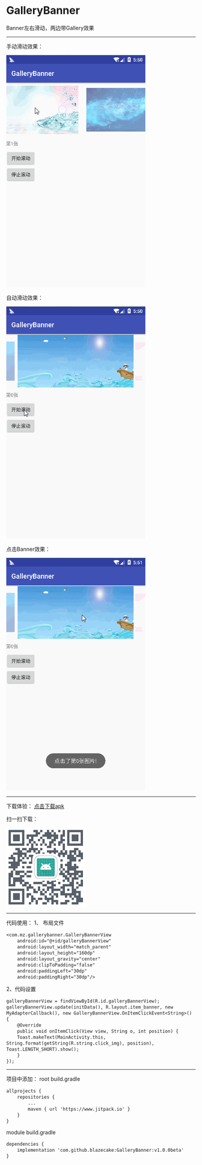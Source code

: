 # GalleryBanner
Banner左右滑动，两边带Gallery效果

------

手动滑动效果：

![手动滑动效果](https://github.com/blazecake/GalleryBanner/blob/master/img/result1.gif)

自动滑动效果：

![自动滑动效果](https://github.com/blazecake/GalleryBanner/blob/master/img/result2.gif)

点击Banner效果：

![点击Banner效果](https://github.com/blazecake/GalleryBanner/blob/master/img/result3.gif)

------


下载体验：
[点击下载apk](https://www.pgyer.com/Zhzi)

扫一扫下载：

![扫一扫下载](https://github.com/blazecake/GalleryBanner/blob/master/img/apk.png)


------

代码使用：
1、 布局文件
	

```
<com.mz.gallerybanner.GalleryBannerView
	android:id="@+id/galleryBannerView"
	android:layout_width="match_parent"
	android:layout_height="160dp"
	android:layout_gravity="center"
	android:clipToPadding="false"
	android:paddingLeft="30dp"
	android:paddingRight="30dp"/>
```

2、代码设置

```
galleryBannerView = findViewById(R.id.galleryBannerView);
galleryBannerView.update(initData(), R.layout.item_banner, new MyAdapterCallback(), new GalleryBannerView.OnItemClickEvent<String>() {
    @Override
    public void onItemClick(View view, String o, int position) {
	Toast.makeText(MainActivity.this, String.format(getString(R.string.click_img), position), Toast.LENGTH_SHORT).show();
    }
});
```

------

项目中添加：
root build.gradle
```
allprojects {
	repositories {
		...
		maven { url 'https://www.jitpack.io' }
	}
}
```
module build.gradle
```
dependencies {
	implementation 'com.github.blazecake:GalleryBanner:v1.0.0beta'
}

```



